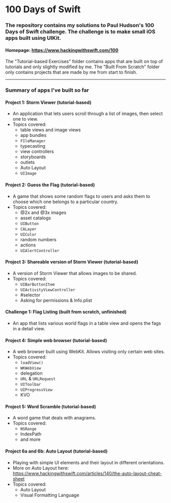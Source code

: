# 100 Days of Swift

### The repository contains my solutions to Paul Hudson's 100 Days of Swift challenge. The challenge is to make small iOS apps built using UIKit.
#### Homepage: https://www.hackingwithswift.com/100

The "Tutorial-based Exercises" folder contains apps that are built on top of tutorials and only slightly modified by me. The "Built From Scratch" folder only contains projects that are made by me from start to finish.

---

### Summary of apps I've built so far

#### Project 1: Storm Viewer (tutorial-based)

- An application that lets users scroll through a list of images, then select one to view.
- Topics covered:
   - table views and image views
   - app bundles
   - `FIleManager`
   - typecasting
   - view controllers
   - storyboards
   - outlets
   - Auto Layout
   - `UIImage`

#### Project 2: Guess the Flag (tutorial-based)

- A game that shows some random flags to users and asks them to choose which one belongs to a particular country.
- Topics covered:
   - @2x and @3x images
   - asset catalogs
   - `UIButton`
   - `CALayer`
   - `UIColor`
   - random numbers
   - actions
   - `UIAlertController`

#### Project 3: Shareable version of Storm Viewer (tutorial-based)

- A version of Storm Viewer that allows images to be shared.
- Topics covered:
   - `UIBarButtonItem`
   - `UIActivityViewController`
   - \#selector
   - Asking for permissions & Info.plist

#### Challenge 1: Flag Listing (built from scratch, unfinished)

- An app that lists various world flags in a table view and opens the fags in a detail view.

#### Project 4: Simple web browser (tutorial-based)

- A web browser built using WebKit. Allows visiting only certain web sites.
- Topics covered:
   - `loadView()`
   - `WKWebView`
   - delegation
   - `URL`  & `URLRequest`
   - `UIToolbar`
   - `UIProgressView`
   - KVO

#### Project 5: Word Scramble (tutorial-based)

- A word game that deals with anagrams.
- Topics covered:
   - `NSRange`
   - IndexPath
   - and more

#### Project 6a and 6b: Auto Layout (tutorial-based)

- Playing with simple UI elements and their layout in different orientations.
- More on Auto Layout here: https://www.hackingwithswift.com/articles/140/the-auto-layout-cheat-sheet
- Topics covered:
    - Auto Layout
    - Visual Formatting Language

